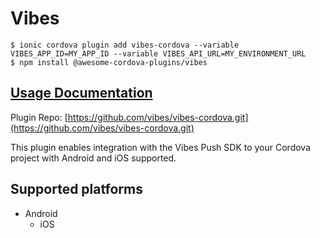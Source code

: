 # Vibes

```text
$ ionic cordova plugin add vibes-cordova --variable VIBES_APP_ID=MY_APP_ID --variable VIBES_API_URL=MY_ENVIRONMENT_URL
$ npm install @awesome-cordova-plugins/vibes
```

## [Usage Documentation](https://danielsogl.gitbook.io/awesome-cordova-plugins/plugins/vibes/)

Plugin Repo: [https://github.com/vibes/vibes-cordova.git](https://github.com/vibes/vibes-cordova.git)

This plugin enables integration with the Vibes Push SDK to your Cordova project with Android and iOS supported.

## Supported platforms

* Android
  * iOS

